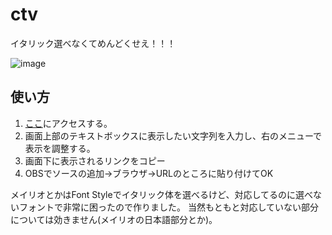 # ctv

イタリック選べなくてめんどくせえ！！！

![image](https://user-images.githubusercontent.com/84511195/170475847-559421ca-8a92-464a-8449-87bbc545870b.png)

## 使い方

1. [ここ](url)にアクセスする。
2. 画面上部のテキストボックスに表示したい文字列を入力し、右のメニューで表示を調整する。
3. 画面下に表示されるリンクをコピー
4. OBSでソースの追加→ブラウザ→URLのところに貼り付けてOK

メイリオとかはFont Styleでイタリック体を選べるけど、対応してるのに選べないフォントで非常に困ったので作りました。
当然もともと対応していない部分については効きません(メイリオの日本語部分とか)。
